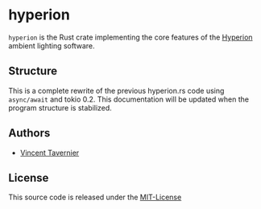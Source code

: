# hyperion

`hyperion` is the Rust crate implementing the core features of the
[Hyperion](https://github.com/hyperion-project/hyperion) ambient lighting software.

## Structure

This is a complete rewrite of the previous hyperion.rs code using `async/await` and
tokio 0.2. This documentation will be updated when the program structure is stabilized.

## Authors

* [Vincent Tavernier](https://github.com/vtavernier)

## License

This source code is released under the [MIT-License](https://opensource.org/licenses/MIT)
